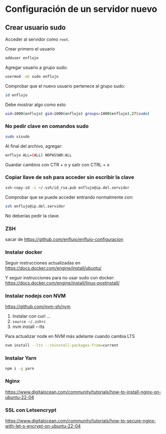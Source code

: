 # Configuración de un servidor nuevo

## Crear usuario sudo

Acceder al servidor como `root`.

Crear primero el usuario

```bash
adduser enflujo
```

Agregar usuario a grupo sudo:

```bash
usermod -aG sudo enflujo
```

Comprobar que el nuevo usuario pertenece al grupo sudo:

```bash
id enflujo
```

Debe mostrar algo como esto

```bash
uid=1000(enflujo) gid=1000(enflujo) groups=1000(enflujo),27(sudo)
```

### No pedir clave en comandos sudo

```bash
sudo visudo
```

Al final del archivo, agregar:

```bash
enflujo ALL=(ALL) NOPASSWD:ALL
```

Guardar cambios con CTR + o y salir con CTRL + x

### Copiar llave de ssh para acceder sin escribir la clave

```bash
ssh-copy-id -i ~/.ssh/id_rsa.pub enflujo@ip.del.servidor
```

Comprobar que se puede acceder entrando normalmente con:

```bash
ssh enflujo@ip.del.servidor
```

No deberías pedir la clave.

### ZSH

sacar de https://github.com/enflujo/enflujo-configuracion

### Instalar docker

Seguir instrucciones actualizadas en https://docs.docker.com/engine/install/ubuntu/

Y seguir instrucciones para no usar sudo con docker: https://docs.docker.com/engine/install/linux-postinstall/

### Instalar nodejs con NVM

https://github.com/nvm-sh/nvm

1. Instalar con curl ...
2. `source ~/.zshrc`
3. nvm install --lts

Para actualizar node en NVM más adelante cuando cambia LTS

```bash
nvm install --lts --reinstall-packages-from=current
```

### Instalar Yarn

```bash
npm i -g yarn
```

### Nginx
https://www.digitalocean.com/community/tutorials/how-to-install-nginx-on-ubuntu-22-04

### SSL con Letsencrypt
https://www.digitalocean.com/community/tutorials/how-to-secure-nginx-with-let-s-encrypt-on-ubuntu-22-04